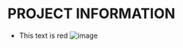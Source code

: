 # PROJECT INFORMATION
- This text is red
![image](https://github.com/TheDeveloperRex/Portfolio/assets/101901578/eda47d04-2d4e-4590-bec1-e478f0b1fb27)
